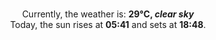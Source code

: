 <p  align="center"><br/>Currently, the weather is: <b> 29°C, <i>clear sky</i></b></br>Today, the sun rises at <b>05:41</b> and sets at <b>18:48</b>.</p>